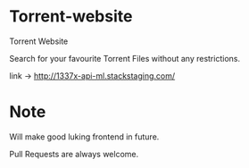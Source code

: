 # Torrent-website
Torrent Website

Search for your favourite Torrent Files without any restrictions.

link -> http://1337x-api-ml.stackstaging.com/

# Note

Will make good luking frontend in future.


Pull Requests are always welcome.
